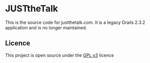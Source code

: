 # JUSTtheTalk

This is the source code for justthetalk.com. It is a legacy Grails 2.3.2 application and is no longer maintained.

## Licence
This project is open source under the [GPL v3](https://www.gnu.org/licenses/gpl-3.0.en.html) licence